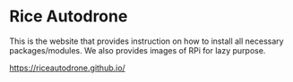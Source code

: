 # Rice Autodrone

This is the website that provides instruction on how to install all necessary packages/modules.
We also provides images of RPi for lazy purpose.

https://riceautodrone.github.io/
